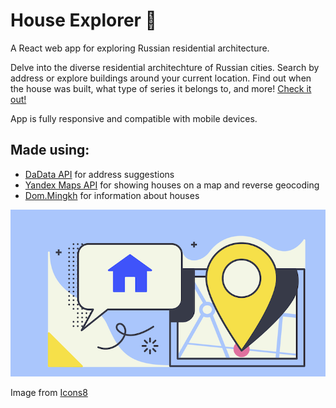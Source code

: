 # House Explorer 🏢

A React web app for exploring Russian residential architecture.

Delve into the diverse residential architechture of Russian cities.
Search by address or explore buildings around your current location.
Find out when the house was built, what type of series it belongs to, and more! [Check it out!](http://sasha-kir.ddns.net/house-explorer/)

App is fully responsive and compatible with mobile devices.

## Made using:

- [DaData API](https://dadata.ru/api/) for address suggestions
- [Yandex Maps API](https://tech.yandex.ru/maps/jsapi/) for showing houses on a map and reverse geocoding
- [Dom.Mingkh](http://dom.mingkh.ru/) for information about houses

![map pin](src/images/cover.png?raw=true)

Image from [Icons8](https://icons8.com/ouch/illustration/abstract-location-access)
